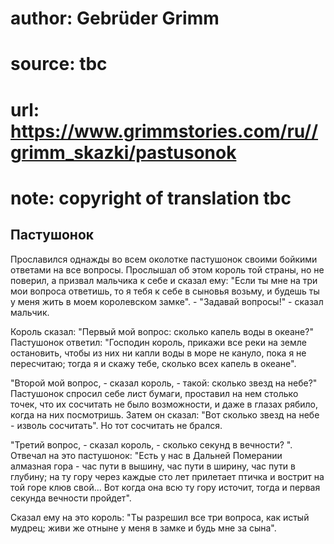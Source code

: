 # author: Gebrüder Grimm
# source: tbc
# url: https://www.grimmstories.com/ru//grimm_skazki/pastusonok
# note: copyright of translation tbc

## Пастушонок 

Прославился однажды во всем околотке пастушонок своими бойкими ответами
на все вопросы. Прослышал об этом король той страны, но не поверил, а
призвал мальчика к себе и сказал ему: "Если ты мне на три мои вопроса
ответишь, то я тебя к себе в сыновья возьму, и будешь ты у меня жить в
моем королевском замке". - "Задавай вопросы!" - сказал мальчик.

Король сказал: "Первый мой вопрос: сколько капель воды в океане?"
Пастушонок ответил: "Господин король, прикажи все реки на земле
остановить, чтобы из них ни капли воды в море не кануло, пока я не
пересчитаю; тогда я и скажу тебе, сколько всех капель в океане".

"Второй мой вопрос, - сказал король, - такой: сколько звезд на небе?"
Пастушонок спросил себе лист бумаги, проставил на нем столько точек, что
их сосчитать не было возможности, и даже в глазах рябило, когда на них
посмотришь. Затем он сказал: "Вот сколько звезд на небе - изволь
сосчитать". Но тот сосчитать не брался.

"Третий вопрос, - сказал король, - сколько секунд в вечности? ".
Отвечал на это пастушонок: "Есть у нас в Дальней Померании алмазная
гора - час пути в вышину, час пути в ширину, час пути в глубину; на ту
гору через каждые сто лет прилетает птичка и вострит на той горе клюв
свой... Вот когда она всю ту гору источит, тогда и первая секунда
вечности пройдет".

Сказал ему на это король: "Ты разрешил все три вопроса, как истый
мудрец; живи же отныне у меня в замке и будь мне за сына".
